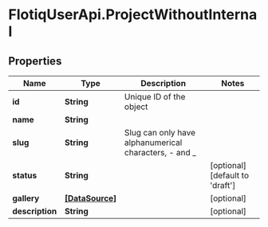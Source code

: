 # FlotiqUserApi.ProjectWithoutInternal

## Properties

Name | Type | Description | Notes
------------ | ------------- | ------------- | -------------
**id** | **String** | Unique ID of the object | 
**name** | **String** |  | 
**slug** | **String** | Slug can only have alphanumerical characters, - and _ | 
**status** | **String** |  | [optional] [default to &#39;draft&#39;]
**gallery** | [**[DataSource]**](DataSource.md) |  | [optional] 
**description** | **String** |  | [optional] 


